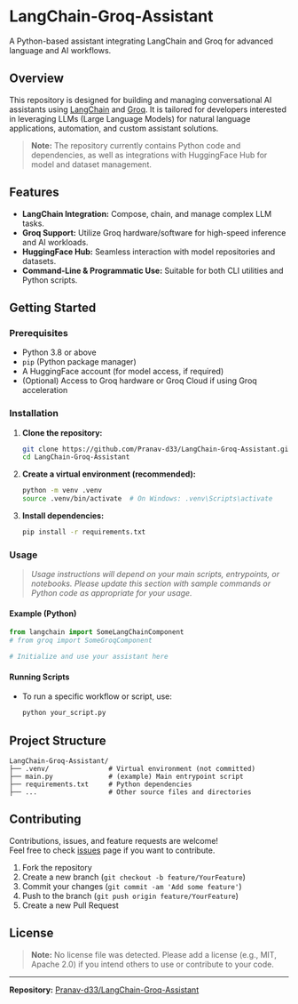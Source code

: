 # LangChain-Groq-Assistant

A Python-based assistant integrating LangChain and Groq for advanced language and AI workflows.

## Overview

This repository is designed for building and managing conversational AI assistants using [LangChain](https://github.com/hwchase17/langchain) and [Groq](https://groq.com/). It is tailored for developers interested in leveraging LLMs (Large Language Models) for natural language applications, automation, and custom assistant solutions.

> **Note:** The repository currently contains Python code and dependencies, as well as integrations with HuggingFace Hub for model and dataset management.

## Features

- **LangChain Integration:** Compose, chain, and manage complex LLM tasks.
- **Groq Support:** Utilize Groq hardware/software for high-speed inference and AI workloads.
- **HuggingFace Hub:** Seamless interaction with model repositories and datasets.
- **Command-Line & Programmatic Use:** Suitable for both CLI utilities and Python scripts.

## Getting Started

### Prerequisites

- Python 3.8 or above
- `pip` (Python package manager)
- A HuggingFace account (for model access, if required)
- (Optional) Access to Groq hardware or Groq Cloud if using Groq acceleration

### Installation

1. **Clone the repository:**
    ```bash
    git clone https://github.com/Pranav-d33/LangChain-Groq-Assistant.git
    cd LangChain-Groq-Assistant
    ```

2. **Create a virtual environment (recommended):**
    ```bash
    python -m venv .venv
    source .venv/bin/activate  # On Windows: .venv\Scripts\activate
    ```

3. **Install dependencies:**
    ```bash
    pip install -r requirements.txt
    ```

### Usage

> _Usage instructions will depend on your main scripts, entrypoints, or notebooks. Please update this section with sample commands or Python code as appropriate for your usage._

#### Example (Python)

```python
from langchain import SomeLangChainComponent
# from groq import SomeGroqComponent

# Initialize and use your assistant here
```

#### Running Scripts

- To run a specific workflow or script, use:
    ```bash
    python your_script.py
    ```

## Project Structure

```
LangChain-Groq-Assistant/
├── .venv/               # Virtual environment (not committed)
├── main.py              # (example) Main entrypoint script
├── requirements.txt     # Python dependencies
├── ...                  # Other source files and directories
```

## Contributing

Contributions, issues, and feature requests are welcome!  
Feel free to check [issues](https://github.com/Pranav-d33/LangChain-Groq-Assistant/issues) page if you want to contribute.

1. Fork the repository
2. Create a new branch (`git checkout -b feature/YourFeature`)
3. Commit your changes (`git commit -am 'Add some feature'`)
4. Push to the branch (`git push origin feature/YourFeature`)
5. Create a new Pull Request

## License

> **Note:** No license file was detected. Please add a license (e.g., MIT, Apache 2.0) if you intend others to use or contribute to your code.

---

**Repository:** [Pranav-d33/LangChain-Groq-Assistant](https://github.com/Pranav-d33/LangChain-Groq-Assistant)
